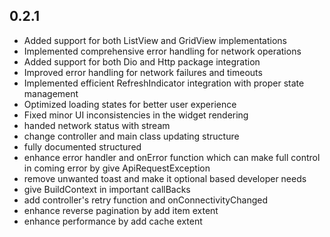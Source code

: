 ## 0.2.1

* Added support for both ListView and GridView implementations
* Implemented comprehensive error handling for network operations
* Added support for both Dio and Http package integration
* Improved error handling for network failures and timeouts
* Implemented efficient RefreshIndicator integration with proper state management
* Optimized loading states for better user experience
* Fixed minor UI inconsistencies in the widget rendering
* handed network status with stream
* change controller and main class updating structure
* fully documented structured
* enhance error handler and onError function which can make full control in coming error by give ApiRequestException
* remove unwanted toast and make it optional based developer needs
* give BuildContext in important callBacks
* add controller's retry function and onConnectivityChanged
* enhance reverse pagination by add item extent
* enhance performance by add cache extent